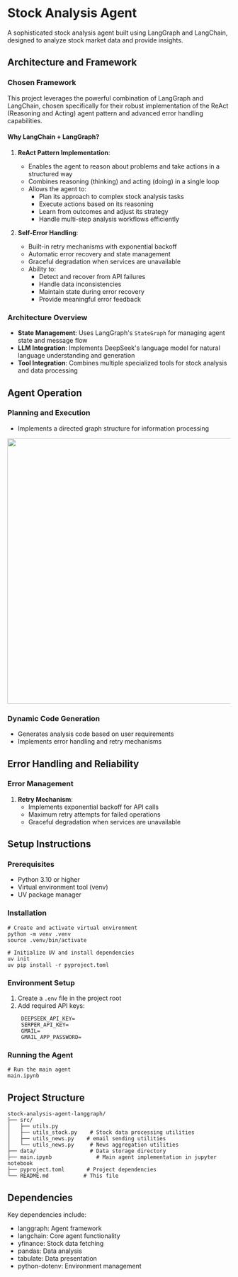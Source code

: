 # Stock Analysis Agent

A sophisticated stock analysis agent built using LangGraph and LangChain, designed to analyze stock market data and provide insights.

## Architecture and Framework

### Chosen Framework

This project leverages the powerful combination of LangGraph and LangChain, chosen specifically for their robust implementation of the ReAct (Reasoning and Acting) agent pattern and advanced error handling capabilities.

#### Why LangChain + LangGraph?

1. **ReAct Pattern Implementation**:

   - Enables the agent to reason about problems and take actions in a structured way
   - Combines reasoning (thinking) and acting (doing) in a single loop
   - Allows the agent to:
     - Plan its approach to complex stock analysis tasks
     - Execute actions based on its reasoning
     - Learn from outcomes and adjust its strategy
     - Handle multi-step analysis workflows efficiently

2. **Self-Error Handling**:
   - Built-in retry mechanisms with exponential backoff
   - Automatic error recovery and state management
   - Graceful degradation when services are unavailable
   - Ability to:
     - Detect and recover from API failures
     - Handle data inconsistencies
     - Maintain state during error recovery
     - Provide meaningful error feedback

### Architecture Overview

- **State Management**: Uses LangGraph's `StateGraph` for managing agent state and message flow
- **LLM Integration**: Implements DeepSeek's language model for natural language understanding and generation
- **Tool Integration**: Combines multiple specialized tools for stock analysis and data processing

## Agent Operation

### Planning and Execution

- Implements a directed graph structure for information processing

<img src='https://www.mermaidchart.com/raw/6a579ff6-aa7e-48b7-ae0e-264de058370b?theme=light&version=v0.1&format=svg' width=800, height=600></img>

### Dynamic Code Generation

- Generates analysis code based on user requirements
- Implements error handling and retry mechanisms

## Error Handling and Reliability

### Error Management

1. **Retry Mechanism**:
   - Implements exponential backoff for API calls
   - Maximum retry attempts for failed operations
   - Graceful degradation when services are unavailable

## Setup Instructions

### Prerequisites

- Python 3.10 or higher
- Virtual environment tool (venv)
- UV package manager

### Installation

```shell
# Create and activate virtual environment
python -m venv .venv
source .venv/bin/activate

# Initialize UV and install dependencies
uv init
uv pip install -r pyproject.toml
```

### Environment Setup

1. Create a `.env` file in the project root
2. Add required API keys:
   ```
    DEEPSEEK_API_KEY=
    SERPER_API_KEY=
    GMAIL=
    GMAIL_APP_PASSWORD=
   ```

### Running the Agent

```shell
# Run the main agent
main.ipynb
```

## Project Structure

```
stock-analysis-agent-langgraph/
├── src/
│   ├── utils.py
│   ├── utils_stock.py    # Stock data processing utilities
│   ├── utils_news.py    # email sending utilities
│   └── utils_news.py     # News aggregation utilities
├── data/                 # Data storage directory
├── main.ipynb              # Main agent implementation in jupyter notebook
├── pyproject.toml       # Project dependencies
└── README.md           # This file
```

## Dependencies

Key dependencies include:

- langgraph: Agent framework
- langchain: Core agent functionality
- yfinance: Stock data fetching
- pandas: Data analysis
- tabulate: Data presentation
- python-dotenv: Environment management
